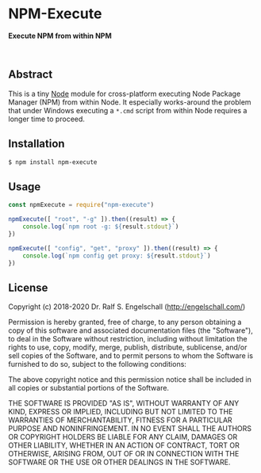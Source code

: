 
NPM-Execute
===========

**Execute NPM from within NPM**

<p/>
<img src="https://nodei.co/npm/npm-execute.png?downloads=true&stars=true" alt=""/>

<p/>
<img src="https://david-dm.org/rse/npm-execute.png" alt=""/>

Abstract
--------

This is a tiny [Node](https://nodejs.org/) module for cross-platform
executing Node Package Manager (NPM) from within Node. It especially
works-around the problem that under Windows executing a `*.cmd` script
from within Node requires a longer time to proceed.

Installation
------------

```sh
$ npm install npm-execute
```

Usage
-----

```js
const npmExecute = require("npm-execute")

npmExecute([ "root", "-g" ]).then((result) => {
    console.log(`npm root -g: ${result.stdout}`)
})

npmExecute([ "config", "get", "proxy" ]).then((result) => {
    console.log(`npm config get proxy: ${result.stdout}`)
})
```

License
-------

Copyright (c) 2018-2020 Dr. Ralf S. Engelschall (http://engelschall.com/)

Permission is hereby granted, free of charge, to any person obtaining
a copy of this software and associated documentation files (the
"Software"), to deal in the Software without restriction, including
without limitation the rights to use, copy, modify, merge, publish,
distribute, sublicense, and/or sell copies of the Software, and to
permit persons to whom the Software is furnished to do so, subject to
the following conditions:

The above copyright notice and this permission notice shall be included
in all copies or substantial portions of the Software.

THE SOFTWARE IS PROVIDED "AS IS", WITHOUT WARRANTY OF ANY KIND,
EXPRESS OR IMPLIED, INCLUDING BUT NOT LIMITED TO THE WARRANTIES OF
MERCHANTABILITY, FITNESS FOR A PARTICULAR PURPOSE AND NONINFRINGEMENT.
IN NO EVENT SHALL THE AUTHORS OR COPYRIGHT HOLDERS BE LIABLE FOR ANY
CLAIM, DAMAGES OR OTHER LIABILITY, WHETHER IN AN ACTION OF CONTRACT,
TORT OR OTHERWISE, ARISING FROM, OUT OF OR IN CONNECTION WITH THE
SOFTWARE OR THE USE OR OTHER DEALINGS IN THE SOFTWARE.


